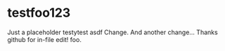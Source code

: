 testfoo123
==========

Just a placeholder testytest
asdf
Change.
And another change...
Thanks github for in-file edit!
foo.
